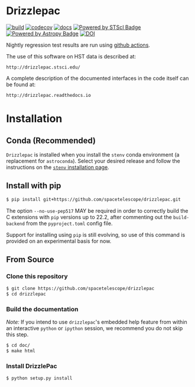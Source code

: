 # Drizzlepac

[![build](https://github.com/spacetelescope/drizzlepac/actions/workflows/ci.yml/badge.svg)](https://github.com/spacetelescope/drizzlepac/actions)
[![codecov](https://codecov.io/gh/spacetelescope/drizzlepac/branch/master/graph/badge.svg)](https://codecov.io/gh/spacetelescope/drizzlepac)
[![docs](https://readthedocs.org/projects/drizzlepac/badge/?version=latest)](http://drizzlepac.readthedocs.io/en/latest/?badge=latest)
[![Powered by STScI Badge](https://img.shields.io/badge/powered%20by-STScI-blue.svg?colorA=707170&colorB=3e8ddd&style=flat)](http://www.stsci.edu)
[![Powered by Astropy Badge](http://img.shields.io/badge/powered%20by-AstroPy-orange.svg?style=flat)](http://www.astropy.org/)
[![DOI](https://zenodo.org/badge/DOI/10.5281/zenodo.3743274.svg)](https://doi.org/10.5281/zenodo.3743274)

Nightly regression test results are run using [github actions](https://github.com/spacetelescope/RegressionTests/actions/workflows/drizzlepac.yml).

The use of this software on HST data is described at:

    http://drizzlepac.stsci.edu/

A complete description of the documented interfaces in the code itself 
can be found at:

    http://drizzlepac.readthedocs.io


# Installation

## Conda (Recommended)

`Drizzlepac` is installed when you install the `stenv` conda environment (a replacement for `astroconda`). Select your desired release and follow the instructions on the [`stenv` installation page](https://stenv.readthedocs.io/en/latest/getting_started.html). 

## Install with pip

```bash
$ pip install git+https://github.com/spacetelescope/drizzlepac.git
```
The option `--no-use-pep517` MAY be required in order to correctly build 
the C extensions with `pip` versions up to 22.2, after commenting out 
the `build-backend` from the `pyproject.toml` config file.

Support for installing using `pip` is still evolving, so use of this 
command is provided on an experimental basis for now.

## From Source

### Clone this repository
```bash
$ git clone https://github.com/spacetelescope/drizzlepac
$ cd drizzlepac
```

### Build the documentation

*Note:* If you intend to use `drizzlepac`'s embedded help feature from within
an interactive `python` or `ipython` session, we recommend you do not skip
this step.

```bash
$ cd doc/
$ make html
```

### Install DrizzlePac

```bash
$ python setup.py install
```
